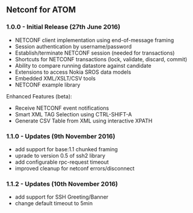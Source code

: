 ## Netconf for ATOM

### 1.0.0 - Initial Release (27th June 2016)
* NETCONF client implementation using end-of-message framing
* Session authentication by username/password
* Establish/terminate NETCONF session (needed for transactions)
* Shortcuts for NETCONF transactions (lock, validate, discard, commit)
* Ability to compare running datastore against candidate
* Extensions to access Nokia SROS data models
* Embedded XML/XSLT/CSV tools
* NETCONF example library

Enhanced Features (beta):
* Receive NETCONF event notifications
* Smart XML TAG Selection using CTRL-SHIFT-A
* Generate CSV Table from XML using interactive XPATH

### 1.1.0 - Updates (9th November 2016)
* add support for base:1.1 chunked framing
* uprade to version 0.5 of ssh2 library
* add configurable rpc-request timeout
* improved cleanup for netconf errors/disconnect

### 1.1.2 - Updates (10th November 2016)
* add support for SSH Greeting/Banner
* change default timeout to 5min

